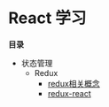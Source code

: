 # React 学习

**目录**

- 状态管理
    - Redux
        - [redux相关概念](redux相关概念.md)
        - [redux-react](redux-react.md)
